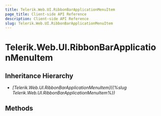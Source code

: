 ```yaml
---
title: Telerik.Web.UI.RibbonBarApplicationMenuItem
page_title: Client-side API Reference
description: Client-side API Reference
slug: Telerik.Web.UI.RibbonBarApplicationMenuItem
---
```


# Telerik.Web.UI.RibbonBarApplicationMenuItem

## Inheritance Hierarchy

* *[Telerik.Web.UI.RibbonBarApplicationMenuItem]({%slug Telerik.Web.UI.RibbonBarApplicationMenuItem%})*

## Methods